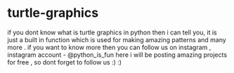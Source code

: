 # turtle-graphics
if you dont know what is turtle graphics in python then i can tell you, it is just a built in function which is used for making amazing patterns and many more . 
if you want to know more then you can follow us on instagram
 , instagram account - @python_is_fun
here i will be posting amazing projects for free , so dont forget to follow us :) :)
